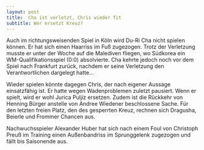 ```yaml
---
layout: post
title:  Cha ist verletzt, Chris wieder fit
subtitle: Wer ersetzt Kreuz?
---
```


Auch im richtungsweisenden Spiel in Köln wird Du-Ri Cha nicht spielen können. Er hat sich einen Haarriss im Fuß zugezogen. Trotz der Verletzung musste er unter der Woche auf die Malediven fliegen, wo Südkorea ein WM-Qualifikationsspiel (0:0) absolvierte. Cha kehrte jedoch noch vor dem Spiel nach Frankfurt zurück, nachdem er seine Verletzung den Verantwortlichen dargelegt hatte...

Wieder spielen könnte dagegen Chris, der nach eigener Aussage einsatzfähig ist. Er hatte wegen Wadenproblemen zuletzt pausiert. Wenn er spielt, wird er wohl Jurica Puljiz ersetzen. Zudem ist die Rückkehr von Henning Bürger anstelle von Andree Wiedener beschlossene Sache. Für den letzten freien Platz, den des gesperrten Kreuz, rechnen sich Dragusha, Beierle und Frommer Chancen aus.  
  
Nachwuchsspieler Alexander Huber hat sich nach einem Foul von Christoph Preuß im Training einen Außenbandriss im Sprunggelenk zugezogen und fällt bis Saisonende aus.
